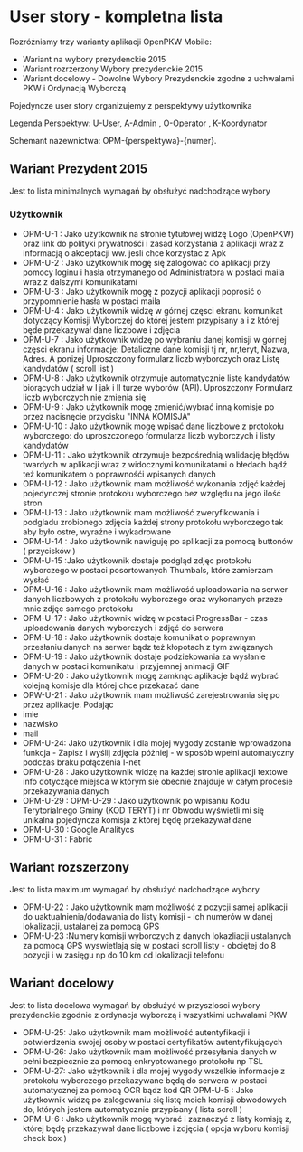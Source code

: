 # User story - kompletna lista 
Rozróżniamy trzy warianty aplikacji OpenPKW Mobile:

 * Wariant na wybory prezydenckie 2015
 * Wariant rozrzerzony  Wybory prezydenckie 2015
 * Wariant docelowy - Dowolne Wybory Prezydenckie zgodne z uchwalami PKW i Ordynacją Wyborczą 


Pojedyncze user story organizujemy z perspektywy użytkownika 

Legenda Perspektyw: U-User, A-Admin , O-Operator , K-Koordynator

Schemant nazewnictwa: OPM-{perspektywa}-{numer}. 


## Wariant Prezydent 2015 
Jest to lista minimalnych wymagań by obsłużyć nadchodzące wybory

### Użytkownik 

* OPM-U-1 : Jako użytkownik na stronie tytułowej widzę Logo (OpenPKW) oraz link do polityki prywatnośći i zasad korzystania z aplikacji wraz z informacją o akceptacji ww. jesli chce korzystac z Apk 
* OPM-U-2 : Jako użytkownik mogę się zalogować do aplikacji przy pomocy loginu i hasła otrzymanego od Administratora w postaci maila wraz z dalszymi komunikatami
* OPM-U-3 : Jako użytkownik mogę z pozycji aplikacji poprosić o przypomnienie hasła w postaci maila
*  OPM-U-4 : Jako użytkownik widzę w górnej częsci ekranu komunikat dotyczący Komisji Wyborczej do której jestem przypisany  a i z której będe przekazywał dane liczbowe i zdjęcia 
*  OPM-U-7 : Jako użytkownik widzę po wybraniu danej komisji w górnej częsci ekranu informacje: Detaliczne dane komisji tj nr, nr,teryt, Nazwa, Adres. A ponizej Uproszczony formularz liczb wyborczych oraz Listę kandydatów ( scroll list )
* OPM-U-8 : Jako użytkownik otrzymuje automatycznie listę kandydatów biorących udział w I jak i II turze wyborów (API). Uproszczony Formularz liczb wyborczych nie zmienia się
* OPM-U-9 : Jako użytkownik mogę zmienić/wybrać inną komisje po przez nacisnęcie przycisku "INNA KOMISJA"
* OPM-U-10 : Jako użytkownik mogę wpisać dane liczbowe z protokołu wyborczego: do uproszczonego formularza liczb wyborczych i listy kandydatów
* OPM-U-11 :  Jako użytkownik otrzymuje bezpośrednią walidację błędów twardych w aplikacji wraz z widocznymi komunikatami o błedach bądź też komunikatem o poprawnośći wpisanych danych
* OPM-U-12 :  Jako użytkownik mam możliwość wykonania zdjęć każdej pojedynczej stronie protokołu wyborczego bez względu na jego ilość stron
* OPM-U-13 :  Jako użytkownik mam możliwość zweryfikowania i podgladu zrobionego zdjęcia każdej strony protokołu wyborczego tak aby było ostre, wyraźne i wykadrowane
* OPM-U-14 : Jako użytkownik nawiguję po aplikacji za pomocą buttonów ( przycisków )
* OPM-U-15 :Jako użytkownik dostaje podgląd zdjęc protokołu wyborczego w postaci posortowanych Thumbals, które zamierzam wysłać
* OPM-U-16 : Jako użytkownik mam możliwość uploadowania na serwer danych liczbowych z protokołu wyborczego oraz wykonanych przeze mnie zdjęc samego protokołu
* OPM-U-17 : Jako użytkownik widzę w postaci ProgressBar - czas uploadowania danych wyborczych i zdjęć do serwera 
* OPM-U-18 : Jako użytkownik dostaje komunikat o poprawnym przesłaniu danych na serwer bądz też kłopotach z tym związanych
*  OPM-U-19 : Jako użytkownik dostaje podziekowania za wysłanie danych w postaci komunikatu i przyjemnej animacji GIF
* OPM-U-20 : Jako użytkownik mogę zamknąc aplikacje bądź wybrać kolejną komisje dla której chce przekazać dane
* OPW-U-21 : Jako użytkownik mam możliwość zarejestrowania się po przez aplikacje.  Podając
 * imie
 * nazwisko
 * mail
*  OPM-U-24: Jako użytkownik i dla mojej wygody zostanie wprowadzona funkcja - Zapisz i wyślij zdjęcia  póżniej - w sposób wpełni automatyczny podczas braku połączenia I-net
* OPM-U-28 : Jako użytkownik widzę na każdej stronie aplikacji textowe info dotyczące miejsca w którym sie obecnie znajduje w całym procesie przekazywania danych
* OPM-U-29 : OPM-U-29 : Jako użytkownik po wpisaniu Kodu Terytorialnego Gminy (KOD TERYT) i  nr Obwodu wyświetli mi się unikalna pojedyncza komisja z której będę przekazywał dane 
* OPM-U-30 : Google Analitycs
* OPM-U-31 : Fabric

## Wariant rozszerzony
Jest to lista maximum wymagań by obsłużyć nadchodzące wybory

* OPM-U-22 : Jako użytkownik mam możliwość z pozycji samej aplikacji do uaktualnienia/dodawania do listy komisji - ich numerów w danej lokalizacji, ustalanej za pomocą GPS 
* OPM-U-23 :Numery komisji wyborczych z danych lokazliacji ustalanych za pomocą GPS wyswietlają się w postaci scroll listy - obciętej do 8 pozycji i w zasięgu np do 10 km od lokalizacji telefonu 


## Wariant docelowy
Jest to lista docelowa wymagań by obsłużyć  w  przyszlosci wybory prezydenckie zgodnie z ordynacja wyborczą i wszystkimi uchwalami PKW
* OPM-U-25: Jako użytkownik mam możliwość autentyfikacji i potwierdzenia swojej osoby w postaci certyfikatów autentyfikujących
* OPM-U-26: Jako użytkownik mam możliwość przesyłania danych w pełni bezpiecznie za pomocą enkryptowanego protokołu np TSL
* OPM-U-27: Jako użytkownik i dla mojej wygody wszelkie informacje z protokołu wyborczego przekazywane będą do serwera w postaci automatycznej za pomocą OCR bądz kod QR
 OPM-U-5 : Jako użytkownik widzę po zalogowaniu się listę moich komisji obwodowych do, których jestem automatycznie przypisany ( lista scroll )
* OPM-U-6 : Jako użytkownik mogę wybrać i zaznaczyć z listy komisję z, której będę przekazywał dane liczbowe i zdjęcia ( opcja wyboru komisji check box )
